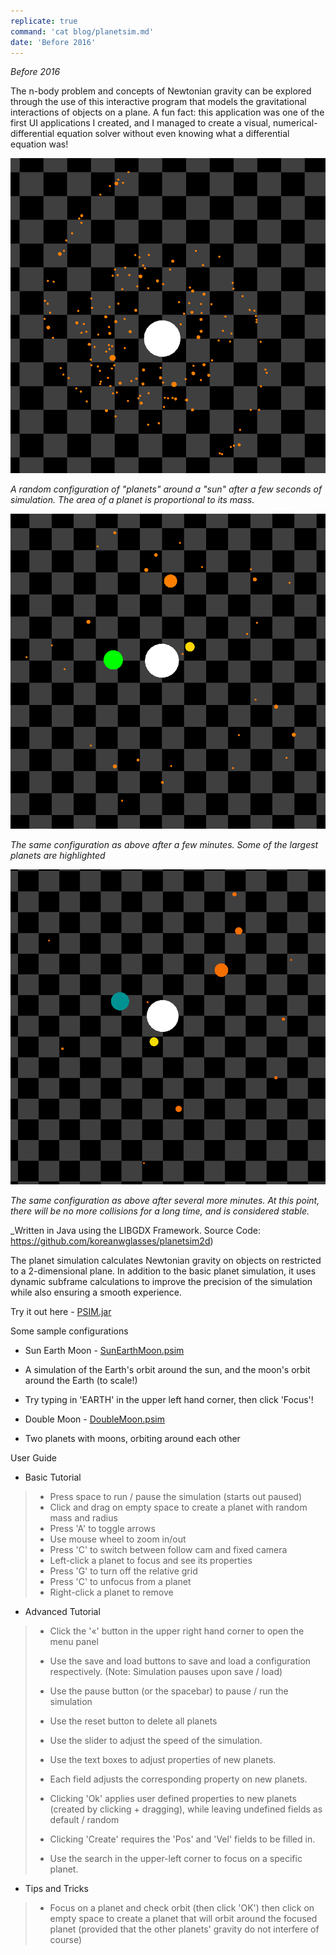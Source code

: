 ```yaml
---
replicate: true
command: 'cat blog/planetsim.md'
date: 'Before 2016'
---
```


_Before 2016_

The n-body problem and concepts of Newtonian gravity can be explored through the use of this interactive program that models the gravitational interactions of objects on a plane. A fun fact: this application was one of the first UI applications I created, and I managed to create a visual, numerical-differential equation solver without even knowing what a differential equation was!

 ![4D Sphere](/resources/assets/planetsim/INTER2.PNG) 
 
 _A random configuration of "planets" around a "sun" after a few seconds of simulation. The area of a planet is proportional to its mass._ 
 
 ![4D Sphere](/resources/assets/planetsim/INTER2-2.PNG)
 
  _The same configuration as above after a few minutes. Some of the largest planets are highlighted_ 
  
  ![4D Sphere](/resources/assets/planetsim/INTER2-4.PNG) 
  
  _The same configuration as above after several more minutes. At this point, there will be no more collisions for a long time, and is considered stable._

_Written in Java using the LIBGDX Framework. Source Code: https://github.com/koreanwglasses/planetsim2d)

The planet simulation calculates Newtonian gravity on objects on restricted to a 2-dimensional plane. In addition to the basic planet simulation, it uses dynamic subframe calculations to improve the precision of the simulation while also ensuring a smooth experience.

Try it out here - [PSIM.jar](/resources/assets/planetsim/PSIM.jar)

Some sample configurations

*   Sun Earth Moon - [SunEarthMoon.psim](/resources/assets/planetsim/SunEarthMoon.psim)

*   A simulation of the Earth's orbit around the sun, and the moon's orbit around the Earth (to scale!)
*   Try typing in 'EARTH' in the upper left hand corner, then click 'Focus'!

*   Double Moon - [DoubleMoon.psim](/resources/assets/planetsim/DoubleMoon.psim)

*   Two planets with moons, orbiting around each other

User Guide

*   Basic Tutorial

> *   Press space to run / pause the simulation (starts out paused)
> *   Click and drag on empty space to create a planet with random mass and radius
> *   Press 'A' to toggle arrows
> *   Use mouse wheel to zoom in/out
> *   Press 'C' to switch between follow cam and fixed camera
> *   Left-click a planet to focus and see its properties
> *   Press 'G' to turn off the relative grid
> *   Press 'C' to unfocus from a planet
> *   Right-click a planet to remove

*   Advanced Tutorial

> *   Click the '«' button in the upper right hand corner to open the menu panel
> *   Use the save and load buttons to save and load a configuration respectively. (Note: Simulation pauses upon save / load)
> *   Use the pause button (or the spacebar) to pause / run the simulation
> *   Use the reset button to delete all planets
> *   Use the slider to adjust the speed of the simulation.
> *   Use the text boxes to adjust properties of new planets.
> 
> *   Each field adjusts the corresponding property on new planets.
> *   Clicking 'Ok' applies user defined properties to new planets (created by clicking + dragging), while leaving undefined fields as default / random
> *   Clicking 'Create' requires the 'Pos' and 'Vel' fields to be filled in.
> 
> *   Use the search in the upper-left corner to focus on a specific planet.

*   Tips and Tricks

> *   Focus on a planet and check orbit (then click 'OK') then click on empty space to create a planet that will orbit around the focused planet (provided that the other planets' gravity do not interfere of course)